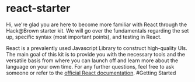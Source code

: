 # react-starter
Hi, we're glad you are here to become more familiar with React through the Hack@Brown starter kit. We will go over the fundamentals regarding the set up, specific syntax (most important points), and testing in React.

React is a prevalently used Javascript Library to construct high-quality UIs. The main goal of this kit is to provide you with the necessary tools and the versatile basis from where you can launch off and learn more about the language on your own time. For any further questions, feel free to ask someone or refer to the [official React documentation](https://reactjs.org/docs/getting-started.html).
#Getting Started


